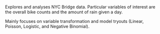 Explores and analyses NYC Bridge data. Particular variables of interest are the overall bike counts and the amount of rain given a day. 

Mainly focuses on variable transformation and model tryouts (Linear, Poisson, Logistic, and Negative Binomial).
